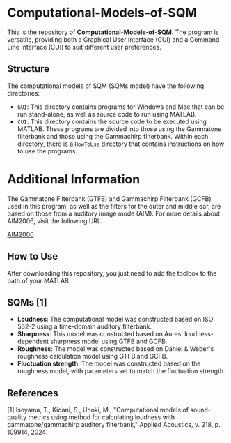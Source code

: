 # Computational-Models-of-SQM

This is the repository of **Computational-Models-of-SQM**. The program is versatile, providing both a Graphical User Interface (GUI) and a Command Line Interface (CUI) to suit different user preferences.

## Structure

The computational models of SQM (SQMs model) have the following directories:

- `GUI`: This directory contains programs for Windows and Mac that can be run stand-alone, as well as source code to run using MATLAB.
- `CUI`: This directory contains the source code to be executed using MATLAB. These programs are divided into those using the Gammatone filterbank and those using the Gammachirp filterbank. Within each directory, there is a `HowToUse` directory that contains instructions on how to use the programs.

# Additional Information

The Gammatone Filterbank (GTFB) and Gammachirp Filterbank (GCFB) used in this program, as well as the filters for the outer and middle ear, are based on those from a auditory image mode (AIM). For more details about AIM2006, visit the following URL:

[AIM2006](https://www.acousticscale.org/wiki/index.php/AIM2006_Documentation)

## How to Use

After downloading this repository, you just need to add the toolbox to the path of your MATLAB.

## SQMs [1]

- **Loudness**: The computational model was constructed based on ISO 532-2 using a time-domain auditory filterbank.
- **Sharpness**: This model was constructed based on Aures' loudness-dependent sharpness model using GTFB and GCFB.
- **Roughness**: The model was constructed based on Daniel & Weber's roughness calculation model using GTFB and GCFB.
- **Fluctuation strength**: The model was constructed based on the roughness model, with parameters set to match the fluctuation strength.

## References

[1] Isoyama, T., Kidani, S., Unoki, M., "Computational models of sound-quality metrics using method for calculating loudness with gammatone/gammachirp auditory filterbank," Applied Acoustics, v. 218, p. 109914, 2024.
